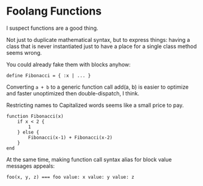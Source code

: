 # Foolang Functions

I suspect functions are a good thing.

Not just to duplicate mathematical syntax, but to
express things: having a class that is never instantiated
just to have a place for a single class method seems wrong.

You could already fake them with blocks anyhow:

```
define Fibonacci = { :x | ... }
```

Converting `a + b` to a generic function call add(a, b)
is easier to optimize and faster unoptimized then double-dispatch, I think.

Restricting names to Capitalized words seems like a small price
to pay.

```
function Fibonacci(x)
    if x < 2 {
        1
    } else {
        Fibonacci(x-1) + Fibonacci(x-2)
    }
end
```

At the same time, making function call syntax alias for block value
messages appeals:

```
foo(x, y, z) === foo value: x value: y value: z
```
